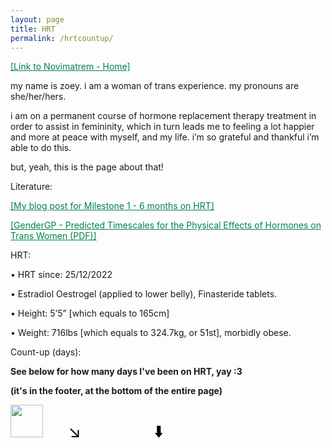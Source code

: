 ```yaml
---
layout: page
title: HRT
permalink: /hrtcountup/
---
```

<a style="color: #008148;" href="https://novimatrem.uk/" target="_blank">[Link to Novimatrem - Home]</a>

my name is zoey. i am a woman of trans experience. my pronouns are she/her/hers.

i am on a permanent course of hormone replacement therapy treatment in order to assist in femininity, which in turn leads me to feeling a lot happier and more at peace with myself, and my life. i’m so grateful and thankful i’m able to do this.

but, yeah, this is the page about that!

Literature:

<a style="color: #008148;" href="https://novimatrem.gitlab.io/blog/2023/06/26/milestone-6-months-hrt.html" target="_blank">[My blog post for Milestone 1 - 6 months on HRT]</a>

<a style="color: #008148" href="https://www.gendergp.com/wp-content/uploads/2021/07/GenderGP_Factsheet_PredictedTimescalesForThePhysicalEffectsOfHormones_ForTransWomen_2021_07_08.pdf" target="_blank">[GenderGP - Predicted Timescales for the Physical Effects of Hormones on Trans Women (PDF)]</a>

HRT:

• HRT since: 25/12/2022

• Estradiol Oestrogel (applied to lower belly), Finasteride tablets.

• Height: 5’5” [which equals to 165cm]

• Weight: 716lbs [which equals to 324.7kg, or 51st], morbidly obese.

Count-up (days):

<b>See below for how many days I've been on HRT, yay :3</b>

<b>(it's in the footer, at the bottom of the entire page)</b>

<img src="https://novimatrem.gitlab.io/blog/msftTrans-min-comp2.PNG" style="height:auto; width:52px;">

<p style="float:right; color:black; font-size:26px; margin-right:50%; margin-top:-28px;">&nbsp;&nbsp;&nbsp;&nbsp;&nbsp;&nbsp;&nbsp;&nbsp;&nbsp;&nbsp;&nbsp;&nbsp;↘️&nbsp;&nbsp;&nbsp;&nbsp;&nbsp;&nbsp;&nbsp;&nbsp;&nbsp;&nbsp;&nbsp;&nbsp;&nbsp;&nbsp;&nbsp;&nbsp;⬇️&nbsp;</p>

<style>
.countup {
  text-align: center;
  margin-bottom: 20px;
  font-weight: 700;
  text-rendering:optimizeLegibility;
  font-family: Helvetica Neue,Helvetica,Arial,sans-serif;
  color:white;
}
.countup .timeel {
  display: inline-block;
  padding: 10px;
  background: #151515;
  margin: 0;
  color: white;
  min-width: 2.6rem;
  margin-left: 13px;
  border-radius: 10px 0 0 10px;
  font-weight: 700;
  text-rendering:optimizeLegibility;
  font-family: Helvetica Neue,Helvetica,Arial,sans-serif;
  color:white;
}
.countup span[class*="timeRef"] {
  border-radius: 0 10px 10px 0;
  margin-left: 0;
  background: #ff7eb7;
  color: #fff;
  font-weight: 700;
  text-rendering:optimizeLegibility;
  font-family: Helvetica Neue,Helvetica,Arial,sans-serif;
  color:white;
}
</style>


